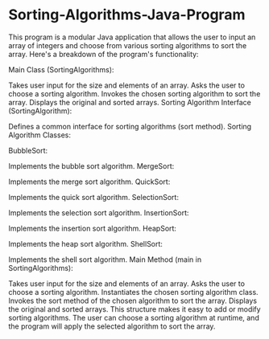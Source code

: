 # Sorting-Algorithms-Java-Program

This program is a modular Java application that allows the user to input an array of integers and choose from various sorting algorithms to sort the array. Here's a breakdown of the program's functionality:

Main Class (SortingAlgorithms):

Takes user input for the size and elements of an array.
Asks the user to choose a sorting algorithm.
Invokes the chosen sorting algorithm to sort the array.
Displays the original and sorted arrays.
Sorting Algorithm Interface (SortingAlgorithm):

Defines a common interface for sorting algorithms (sort method).
Sorting Algorithm Classes:

BubbleSort:

Implements the bubble sort algorithm.
MergeSort:

Implements the merge sort algorithm.
QuickSort:

Implements the quick sort algorithm.
SelectionSort:

Implements the selection sort algorithm.
InsertionSort:

Implements the insertion sort algorithm.
HeapSort:

Implements the heap sort algorithm.
ShellSort:

Implements the shell sort algorithm.
Main Method (main in SortingAlgorithms):

Takes user input for the size and elements of an array.
Asks the user to choose a sorting algorithm.
Instantiates the chosen sorting algorithm class.
Invokes the sort method of the chosen algorithm to sort the array.
Displays the original and sorted arrays.
This structure makes it easy to add or modify sorting algorithms. The user can choose a sorting algorithm at runtime, and the program will apply the selected algorithm to sort the array.
